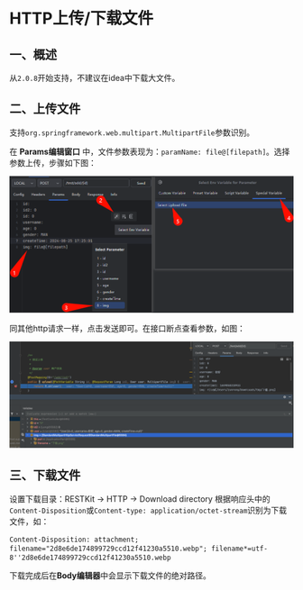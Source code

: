 # HTTP上传/下载文件

## 一、概述
从`2.0.8`开始支持，不建议在idea中下载大文件。

## 二、上传文件
支持`org.springframework.web.multipart.MultipartFile`参数识别。

在 **Params编辑窗口** 中，文件参数表现为：`paramName: file@[filepath]`。选择参数上传，步骤如下图：

![img.png](images/1724578236844.png)

同其他http请求一样，点击发送即可。在接口断点查看参数，如图：

![](images/179465814254137.png)

## 三、下载文件
设置下载目录：RESTKit -> HTTP -> Download directory
根据响应头中的`Content-Disposition`或`Content-type: application/octet-stream`识别为下载文件，如：
```
Content-Disposition: attachment; filename="2d8e6de174899729ccd12f41230a5510.webp"; filename*=utf-8''2d8e6de174899729ccd12f41230a5510.webp
```
下载完成后在**Body编辑器**中会显示下载文件的绝对路径。
